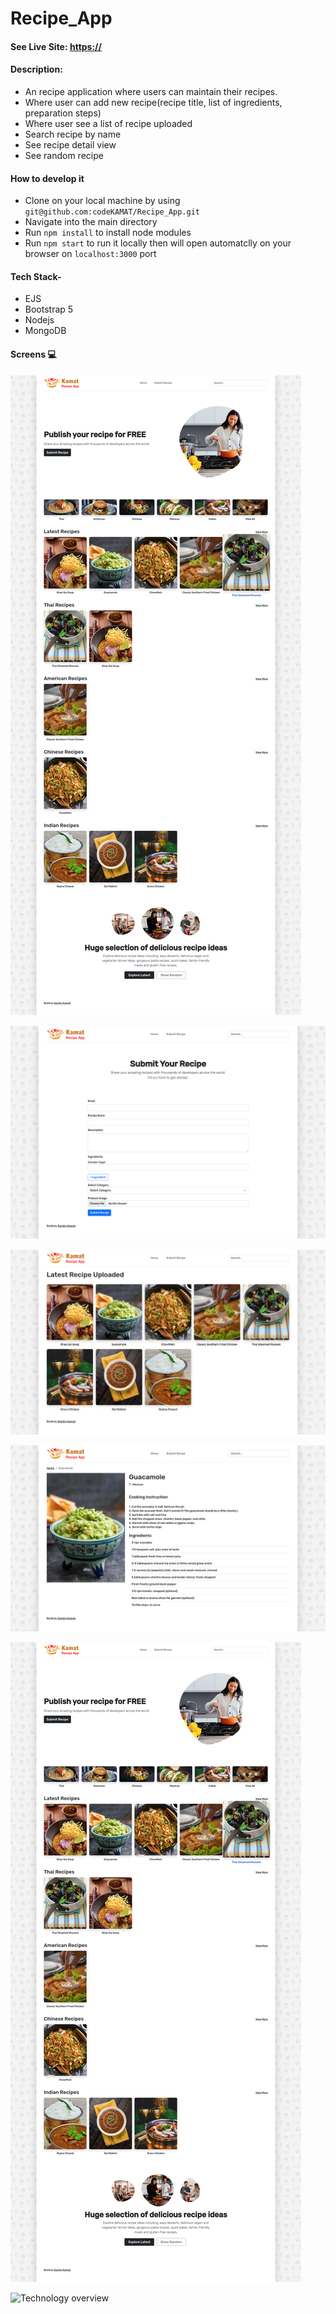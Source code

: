 # Recipe_App

#### See Live Site: <https://>

#### Description:

- An recipe application where users can maintain their recipes.
- Where user can add new recipe(recipe title, list of ingredients, preparation steps)
- Where user see a list of recipe uploaded
- Search recipe by name
- See recipe detail view 
- See random recipe


#### How to develop it

- Clone on your local machine by using `git@github.com:codeKAMAT/Recipe_App.git`
- Navigate into the main directory
- Run `npm install` to install node modules
- Run `npm start` to run it locally then will open automatclly on your browser on `localhost:3000` port

#### Tech Stack-

- EJS
- Bootstrap 5
- Nodejs
- MongoDB


#### Screens :computer:

![Technology overview](/public/screenshots/FullScreen.png)

![Technology overview](/public/screenshots/submitform.png)

![Technology overview](/public/screenshots/uploadedRecipe.png)

![Technology overview](/public/screenshots/recipeDetail.png)

![Technology overview](/public/screenshots/FullScreen.png)

![Technology overview](/public/screenshots/search.gif)




